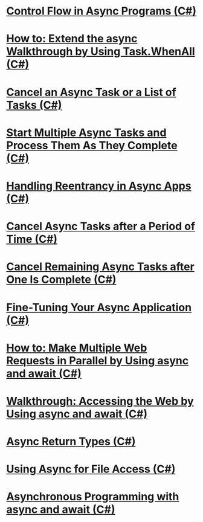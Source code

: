# [Control Flow in Async Programs (C#)](control-flow-in-async-programs.md)
# [How to: Extend the async Walkthrough by Using Task.WhenAll (C#)](how-to-extend-the-async-walkthrough-by-using-task-whenall.md)
# [Cancel an Async Task or a List of Tasks (C#)](cancel-an-async-task-or-a-list-of-tasks.md)
# [Start Multiple Async Tasks and Process Them As They Complete (C#)](start-multiple-async-tasks-and-process-them-as-they-complete.md)
# [Handling Reentrancy in Async Apps (C#)](handling-reentrancy-in-async-apps.md)
# [Cancel Async Tasks after a Period of Time (C#)](cancel-async-tasks-after-a-period-of-time.md)
# [Cancel Remaining Async Tasks after One Is Complete (C#)](cancel-remaining-async-tasks-after-one-is-complete.md)
# [Fine-Tuning Your Async Application (C#)](fine-tuning-your-async-application.md)
# [How to: Make Multiple Web Requests in Parallel by Using async and await (C#)](how-to-make-multiple-web-requests-in-parallel-by-using-async-and-await.md)
# [Walkthrough: Accessing the Web by Using async and await (C#)](walkthrough-accessing-the-web-by-using-async-and-await.md)
# [Async Return Types (C#)](async-return-types.md)
# [Using Async for File Access (C#)](using-async-for-file-access.md)
# [Asynchronous Programming with async and await (C#)](asynchronous-programming-with-async-and-await.md)
